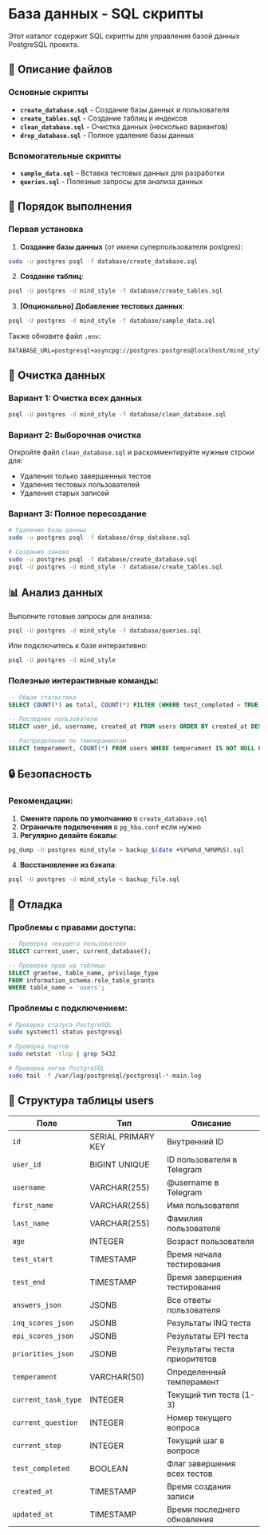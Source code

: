 # База данных - SQL скрипты

Этот каталог содержит SQL скрипты для управления базой данных PostgreSQL проекта.

## 📁 Описание файлов

### Основные скрипты

- **`create_database.sql`** - Создание базы данных и пользователя
- **`create_tables.sql`** - Создание таблиц и индексов
- **`clean_database.sql`** - Очистка данных (несколько вариантов)
- **`drop_database.sql`** - Полное удаление базы данных

### Вспомогательные скрипты

- **`sample_data.sql`** - Вставка тестовых данных для разработки
- **`queries.sql`** - Полезные запросы для анализа данных

## 🚀 Порядок выполнения

### Первая установка

1. **Создание базы данных** (от имени суперпользователя postgres):
```bash
sudo -u postgres psql -f database/create_database.sql
```

2. **Создание таблиц**:
```bash
psql -U postgres -d mind_style -f database/create_tables.sql
```

3. **[Опционально] Добавление тестовых данных**:
```bash
psql -U postgres -d mind_style -f database/sample_data.sql
```


Также обновите файл `.env`:
```env
DATABASE_URL=postgresql+asyncpg://postgres:postgres@localhost/mind_style
```

## 🧹 Очистка данных

### Вариант 1: Очистка всех данных
```bash
psql -U postgres -d mind_style -f database/clean_database.sql
```

### Вариант 2: Выборочная очистка
Откройте файл `clean_database.sql` и раскомментируйте нужные строки для:
- Удаления только завершенных тестов
- Удаления тестовых пользователей
- Удаления старых записей

### Вариант 3: Полное пересоздание
```bash
# Удаление базы данных
sudo -u postgres psql -f database/drop_database.sql

# Создание заново
sudo -u postgres psql -f database/create_database.sql
psql -U postgres -d mind_style -f database/create_tables.sql
```

## 📊 Анализ данных

Выполните готовые запросы для анализа:
```bash
psql -U postgres -d mind_style -f database/queries.sql
```

Или подключитесь к базе интерактивно:
```bash
psql -U postgres -d mind_style
```

### Полезные интерактивные команды:

```sql
-- Общая статистика
SELECT COUNT(*) as total, COUNT(*) FILTER (WHERE test_completed = TRUE) as completed FROM users;

-- Последние пользователи
SELECT user_id, username, created_at FROM users ORDER BY created_at DESC LIMIT 5;

-- Распределение по темпераментам
SELECT temperament, COUNT(*) FROM users WHERE temperament IS NOT NULL GROUP BY temperament;
```

## 🔒 Безопасность

### Рекомендации:
1. **Смените пароль по умолчанию** в `create_database.sql`
2. **Ограничьте подключения** в `pg_hba.conf` если нужно
3. **Регулярно делайте бэкапы**:
```bash
pg_dump -U postgres mind_style > backup_$(date +%Y%m%d_%H%M%S).sql
```

4. **Восстановление из бэкапа**:
```bash
psql -U postgres -d mind_style < backup_file.sql
```

## 🐛 Отладка

### Проблемы с правами доступа:
```sql
-- Проверка текущего пользователя
SELECT current_user, current_database();

-- Проверка прав на таблицы
SELECT grantee, table_name, privilege_type 
FROM information_schema.role_table_grants 
WHERE table_name = 'users';
```

### Проблемы с подключением:
```bash
# Проверка статуса PostgreSQL
sudo systemctl status postgresql

# Проверка портов
sudo netstat -tlnp | grep 5432

# Проверка логов PostgreSQL
sudo tail -f /var/log/postgresql/postgresql-*-main.log
```

## 🎯 Структура таблицы users

| Поле | Тип | Описание |
|------|-----|----------|
| `id` | SERIAL PRIMARY KEY | Внутренний ID |
| `user_id` | BIGINT UNIQUE | ID пользователя в Telegram |
| `username` | VARCHAR(255) | @username в Telegram |
| `first_name` | VARCHAR(255) | Имя пользователя |
| `last_name` | VARCHAR(255) | Фамилия пользователя |
| `age` | INTEGER | Возраст пользователя |
| `test_start` | TIMESTAMP | Время начала тестирования |
| `test_end` | TIMESTAMP | Время завершения тестирования |
| `answers_json` | JSONB | Все ответы пользователя |
| `inq_scores_json` | JSONB | Результаты INQ теста |
| `epi_scores_json` | JSONB | Результаты EPI теста |
| `priorities_json` | JSONB | Результаты теста приоритетов |
| `temperament` | VARCHAR(50) | Определенный темперамент |
| `current_task_type` | INTEGER | Текущий тип теста (1-3) |
| `current_question` | INTEGER | Номер текущего вопроса |
| `current_step` | INTEGER | Текущий шаг в вопросе |
| `test_completed` | BOOLEAN | Флаг завершения всех тестов |
| `created_at` | TIMESTAMP | Время создания записи |
| `updated_at` | TIMESTAMP | Время последнего обновления |